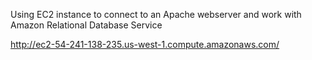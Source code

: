 Using EC2 instance to connect to an Apache webserver and work with Amazon Relational Database Service


http://ec2-54-241-138-235.us-west-1.compute.amazonaws.com/
